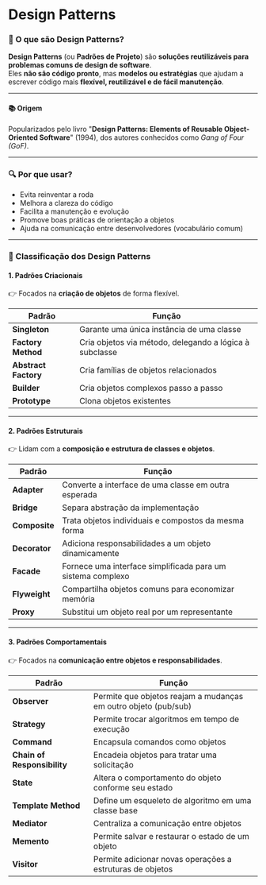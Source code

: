 # Design Patterns

### 🎨 O que são **Design Patterns**?

**Design Patterns** (ou **Padrões de Projeto**) são **soluções reutilizáveis para problemas comuns de design de software**.\
Eles **não são código pronto**, mas **modelos ou estratégias** que ajudam a escrever código mais **flexível, reutilizável e de fácil manutenção**.

***

#### 📚 Origem

Popularizados pelo livro "**Design Patterns: Elements of Reusable Object-Oriented Software**" (1994), dos autores conhecidos como _Gang of Four (GoF)_.

***

### 🔍 Por que usar?

* Evita reinventar a roda
* Melhora a clareza do código
* Facilita a manutenção e evolução
* Promove boas práticas de orientação a objetos
* Ajuda na comunicação entre desenvolvedores (vocabulário comum)

***

### 🧱 Classificação dos Design Patterns

#### 1. **Padrões Criacionais**

👉 Focados na **criação de objetos** de forma flexível.

| Padrão               | Função                                                  |
| -------------------- | ------------------------------------------------------- |
| **Singleton**        | Garante uma única instância de uma classe               |
| **Factory Method**   | Cria objetos via método, delegando a lógica à subclasse |
| **Abstract Factory** | Cria famílias de objetos relacionados                   |
| **Builder**          | Cria objetos complexos passo a passo                    |
| **Prototype**        | Clona objetos existentes                                |

***

#### 2. **Padrões Estruturais**

👉 Lidam com a **composição e estrutura de classes e objetos**.

| Padrão        | Função                                                      |
| ------------- | ----------------------------------------------------------- |
| **Adapter**   | Converte a interface de uma classe em outra esperada        |
| **Bridge**    | Separa abstração da implementação                           |
| **Composite** | Trata objetos individuais e compostos da mesma forma        |
| **Decorator** | Adiciona responsabilidades a um objeto dinamicamente        |
| **Facade**    | Fornece uma interface simplificada para um sistema complexo |
| **Flyweight** | Compartilha objetos comuns para economizar memória          |
| **Proxy**     | Substitui um objeto real por um representante               |

***

#### 3. **Padrões Comportamentais**

👉 Focados na **comunicação entre objetos e responsabilidades**.

| Padrão                      | Função                                                          |
| --------------------------- | --------------------------------------------------------------- |
| **Observer**                | Permite que objetos reajam a mudanças em outro objeto (pub/sub) |
| **Strategy**                | Permite trocar algoritmos em tempo de execução                  |
| **Command**                 | Encapsula comandos como objetos                                 |
| **Chain of Responsibility** | Encadeia objetos para tratar uma solicitação                    |
| **State**                   | Altera o comportamento do objeto conforme seu estado            |
| **Template Method**         | Define um esqueleto de algoritmo em uma classe base             |
| **Mediator**                | Centraliza a comunicação entre objetos                          |
| **Memento**                 | Permite salvar e restaurar o estado de um objeto                |
| **Visitor**                 | Permite adicionar novas operações a estruturas de objetos       |
